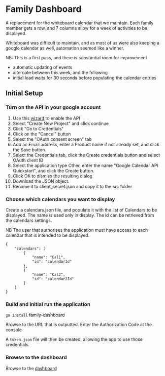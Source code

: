 # Family Dashboard

A replacement for the whiteboard calendar that we maintain.  Each family member gets a row, and 7 columns allow for a week of activities to be displayed.

Whiteboard was difficult to maintain, and as most of us were also keeping a google calendar as well, automation seemed like a winner.

NB: This is a first pass, and there is substantial room for improvement

- automatic updating of events
- alternate between this week, and the following
- initial load waits for 30 seconds before populating the calendar entries

## Initial Setup

### Turn on the API in your google account
1. Use this [wizard](https://console.developers.google.com/start/api?id=calendar) to enable the API
1. Select "Create New Project" and click continue
1. Click "Go to Credentials"
1. Click on the "Cancel" button
1. Select the "OAuth consent screen" tab
1. Add an Email address, enter a Product name if not already set, and click the Save button.
1. Select the Credentials tab, click the Create credentials button and select OAuth client ID
1. Select the application type Other, enter the name "Google Calendar API Quickstart", and click the Create button.
1. Click OK to dismiss the resulting dialog.
1. Download the JSON object.
1. Rename it to client_secret.json and copy it to the src folder

### Choose which calendars you want to display
Create a calendars.json file, and populate it with the list of Calendars to be displayed.  The name is used only in display.  The id can be retrieved from the calendars settings.

NB The user that authorises the application must have access to each calendar that is intended to be displayed.

```:json
{
    "calendars": [
        {
            "name": "Cal1",
            "id": "calendarId"
        },
        {
            "name": "Cal2",
            "id": "calendar2Id"
        }
    ]
}
```

### Build and initial run the application

`go install`
family-dashboard

Browse to the URL that is outputted.
Enter the Authorization Code at the console

A `token.json` file will then be created, allowing the app to use those credentials.

### Browse to the dashboard

Browse to the [dashboard](http://localhost:8080/)